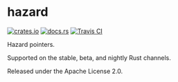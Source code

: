 # hazard

[![crates.io](https://img.shields.io/crates/v/hazard.svg)](https://crates.io/crates/hazard)
[![docs.rs](https://docs.rs/hazard/badge.svg)](https://docs.rs/hazard)
[![Travis CI](https://travis-ci.org/KyleMayes/hazard.svg?branch=master)](https://travis-ci.org/KyleMayes/hazard)

Hazard pointers.

Supported on the stable, beta, and nightly Rust channels.

Released under the Apache License 2.0.
